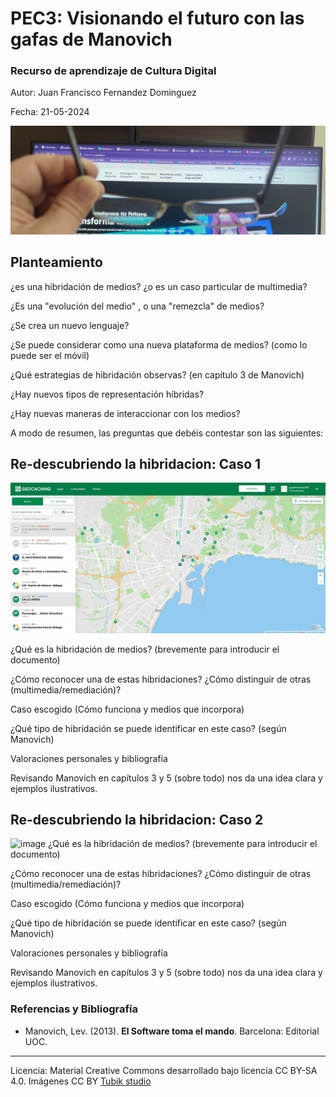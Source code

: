 # PEC3: Visionando el futuro con las gafas de Manovich 

### Recurso de aprendizaje de Cultura Digital 


Autor: Juan Francisco Fernandez Dominguez


Fecha: 21-05-2024

![Cultura Digital](https://raw.githubusercontent.com/Juanfran75/PEC3_Manovich_Reloaded/main/images/gafas.jpg)




## Planteamiento


¿es una hibridación de medios? ¿o es un caso particular de multimedia?

¿Es una "evolución del medio" , o una "remezcla" de medios?

¿Se crea un nuevo lenguaje?

¿Se puede considerar como una nueva plataforma de medios? (como lo puede ser el móvil)

¿Qué estrategias de hibridación observas? (en capítulo 3 de Manovich)

¿Hay nuevos tipos de representación híbridas? 

¿Hay nuevas maneras de interaccionar con los medios? 


A modo de resumen, las preguntas que debéis contestar son las siguientes:

## Re-descubriendo la hibridacion: Caso 1
![image](https://raw.githubusercontent.com/Juanfran75/PEC3_Manovich_Reloaded/main/images/geocaching_1.jpg) 

¿Qué es la hibridación de medios? (brevemente para introducir el documento)

¿Cómo reconocer una de estas hibridaciones? ¿Cómo distinguir de otras (multimedia/remediación)?

Caso escogido (Cómo funciona y medios que incorpora)

¿Qué tipo de hibridación se puede identificar en este caso? (según Manovich)

Valoraciones personales y bibliografía

Revisando Manovich en capítulos 3 y 5 (sobre todo) nos da una idea clara y ejemplos ilustrativos.


## Re-descubriendo la hibridacion: Caso 2
![image](https://raw.github.com/Juanfran75/PEC3_Manovich_Reloaded/main/images/webwhiteboard.png) 
¿Qué es la hibridación de medios? (brevemente para introducir el documento)

¿Cómo reconocer una de estas hibridaciones? ¿Cómo distinguir de otras (multimedia/remediación)?

Caso escogido (Cómo funciona y medios que incorpora)

¿Qué tipo de hibridación se puede identificar en este caso? (según Manovich)

Valoraciones personales y bibliografía

Revisando Manovich en capítulos 3 y 5 (sobre todo) nos da una idea clara y ejemplos ilustrativos.


### Referencias y Bibliografía

* Manovich, Lev. (2013). **El Software toma el mando**. Barcelona: Editorial UOC. 


----

Licencia: Material Creative Commons desarrollado bajo licencia CC BY-SA 4.0. Imágenes CC BY [Tubik studio](https://blog.tubikstudio.com/how-to-create-original-flat-illustrations-designers-tips/) 
